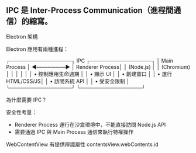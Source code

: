 
## IPC 是 Inter-Process Communication（進程間通信）的縮寫。

Electron 架構

Electron 應用有兩種進程：

┌─────────────────┐    IPC    ┌─────────────────┐
│   Main Process  │ ◄────────► │ Renderer Process│
│   (Node.js)     │           │   (Chromium)    │
│                 │           │                 │
│ • 控制應用生命週期  │           │ • 顯示 UI        │
│ • 創建窗口        │           │ • 運行 HTML/CSS/JS│
│ • 訪問系統 API    │           │ • 受安全限制      │
└─────────────────┘           └─────────────────┘

為什麼需要 IPC？

安全性考量：
- Renderer Process 運行在沙盒環境中，不能直接訪問 Node.js API
- 需要通過 IPC 與 Main Process 通信來執行特權操作



WebContentView
有提供辨識屬性 contentsView.webContents.id